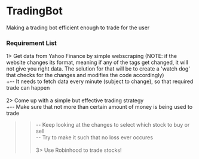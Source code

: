 # TradingBot

Making a trading bot efficient enough to trade for the user

<h3>Requirement List</h3>

1> Get data from Yahoo Finance by simple webscraping (NOTE: if the website changes its format, meaning if any of the tags get changed, it will not give you right data. The solution for that will be to create a 'watch dog' that checks for the changes and modifies the code accordingly)</br>
  +-- It needs to fetch data every minute (subject to change), so that required trade can happen</br></br>
2> Come up with a simple but effective trading strategy</br>
  +-- Make sure that not more than certain amount of money is being used to trade</br>
  >>-- Keep looking at the changes to select which stock to buy or sell</br>
  >>-- Try to make it such that no loss ever occures</br></br>
3> Use Robinhood to trade stocks!</br>

